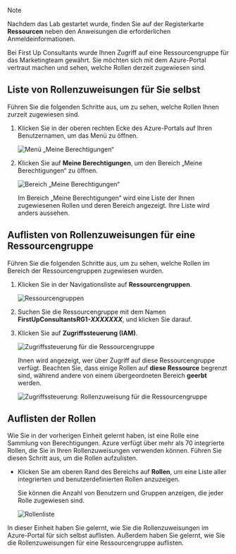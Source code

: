 > [!NOTE]
> Nachdem das Lab gestartet wurde, finden Sie auf der Registerkarte **Ressourcen** neben den Anweisungen die erforderlichen Anmeldeinformationen.

Bei First Up Consultants wurde Ihnen Zugriff auf eine Ressourcengruppe für das Marketingteam gewährt. Sie möchten sich mit dem Azure-Portal vertraut machen und sehen, welche Rollen derzeit zugewiesen sind.

## <a name="list-role-assignments-for-yourself"></a>Liste von Rollenzuweisungen für Sie selbst

Führen Sie die folgenden Schritte aus, um zu sehen, welche Rollen Ihnen zurzeit zugewiesen sind.

1. Klicken Sie in der oberen rechten Ecke des Azure-Portals auf Ihren Benutzernamen, um das Menü zu öffnen.

    ![Menü „Meine Berechtigungen“](../media/4-my-permissions-menu.png)

1. Klicken Sie auf **Meine Berechtigungen**, um den Bereich „Meine Berechtigungen“ zu öffnen.

    ![Bereich „Meine Berechtigungen“](../media/4-my-permissions-pane.png)

    Im Bereich „Meine Berechtigungen“ wird eine Liste der Ihnen zugewiesenen Rollen und deren Bereich angezeigt. Ihre Liste wird anders aussehen.

## <a name="list-role-assignments-for-a-resource-group"></a>Auflisten von Rollenzuweisungen für eine Ressourcengruppe

Führen Sie die folgenden Schritte aus, um zu sehen, welche Rollen im Bereich der Ressourcengruppen zugewiesen wurden.

1. Klicken Sie in der Navigationsliste auf **Ressourcengruppen**.

   ![Ressourcengruppen](../media/4-resource-groups.png)

1. Suchen Sie die Ressourcengruppe mit dem Namen **FirstUpConsultantsRG1-_XXXXXXX_**, und klicken Sie darauf.

1. Klicken Sie auf **Zugriffssteuerung (IAM)**.

   ![Zugriffssteuerung für die Ressourcengruppe](../media/4-resource-group-access-control.png)

    Ihnen wird angezeigt, wer über Zugriff auf diese Ressourcengruppe verfügt. Beachten Sie, dass einige Rollen auf **diese Ressource** begrenzt sind, während andere von einem übergeordneten Bereich **geerbt** werden.

   ![Zugriffssteuerung: Rollenzuweisung für die Ressourcengruppe](../media/4-resource-group-role-assignment.png)

## <a name="list-roles"></a>Auflisten der Rollen

Wie Sie in der vorherigen Einheit gelernt haben, ist eine Rolle eine Sammlung von Berechtigungen. Azure verfügt über mehr als 70 integrierte Rollen, die Sie in Ihren Rollenzuweisungen verwenden können. Führen Sie diesen Schritt aus, um die Rollen aufzulisten.

- Klicken Sie am oberen Rand des Bereichs auf **Rollen**, um eine Liste aller integrierten und benutzerdefinierten Rollen anzuzeigen.

   Sie können die Anzahl von Benutzern und Gruppen anzeigen, die jeder Rolle zugewiesen sind.

   ![Rollenliste](../media/4-roles-list.png)

In dieser Einheit haben Sie gelernt, wie Sie die Rollenzuweisungen im Azure-Portal für sich selbst auflisten. Außerdem haben Sie gelernt, wie Sie die Rollenzuweisungen für eine Ressourcengruppe auflisten.